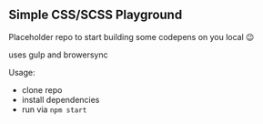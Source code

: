## Simple CSS/SCSS Playground

Placeholder repo to start building some codepens on you local 😉

uses gulp and browersync

Usage:
- clone repo
- install dependencies
- run via `npm start` 